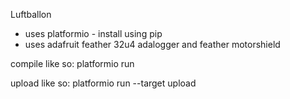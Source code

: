 Luftballon
 - uses platformio - install using pip
 - uses adafruit feather 32u4 adalogger and feather motorshield

compile like so:
  platformio run

upload like so:
  platformio run --target upload 
